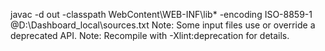 javac -d out -classpath WebContent\WEB-INF\lib\* -encoding ISO-8859-1  @D:\Dashboard_local\sources.txt
Note: Some input files use or override a deprecated API.
Note: Recompile with -Xlint:deprecation for details.
